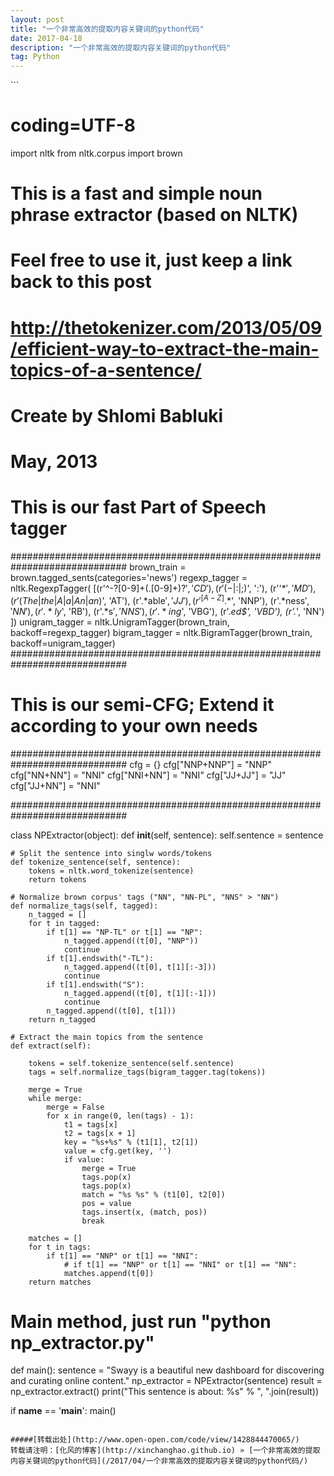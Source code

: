 ```yaml
---
layout: post
title: "一个非常高效的提取内容关键词的python代码"
date: 2017-04-18
description: "一个非常高效的提取内容关键词的python代码"
tag: Python
---
```


﻿```
# coding=UTF-8
import nltk
from nltk.corpus import brown

# This is a fast and simple noun phrase extractor (based on NLTK)
# Feel free to use it, just keep a link back to this post
# http://thetokenizer.com/2013/05/09/efficient-way-to-extract-the-main-topics-of-a-sentence/
# Create by Shlomi Babluki
# May, 2013


# This is our fast Part of Speech tagger
#############################################################################
brown_train = brown.tagged_sents(categories='news')
regexp_tagger = nltk.RegexpTagger(
    [(r'^-?[0-9]+(.[0-9]+)?$', 'CD'),
     (r'(-|:|;)$', ':'),
     (r'\'*$', 'MD'),
     (r'(The|the|A|a|An|an)$', 'AT'),
     (r'.*able$', 'JJ'),
     (r'^[A-Z].*$', 'NNP'),
     (r'.*ness$', 'NN'),
     (r'.*ly$', 'RB'),
     (r'.*s$', 'NNS'),
     (r'.*ing$', 'VBG'),
     (r'.*ed$', 'VBD'),
     (r'.*', 'NN')
     ])
unigram_tagger = nltk.UnigramTagger(brown_train, backoff=regexp_tagger)
bigram_tagger = nltk.BigramTagger(brown_train, backoff=unigram_tagger)
#############################################################################


# This is our semi-CFG; Extend it according to your own needs
#############################################################################
cfg = {}
cfg["NNP+NNP"] = "NNP"
cfg["NN+NN"] = "NNI"
cfg["NNI+NN"] = "NNI"
cfg["JJ+JJ"] = "JJ"
cfg["JJ+NN"] = "NNI"


#############################################################################


class NPExtractor(object):
    def __init__(self, sentence):
        self.sentence = sentence

    # Split the sentence into singlw words/tokens
    def tokenize_sentence(self, sentence):
        tokens = nltk.word_tokenize(sentence)
        return tokens

    # Normalize brown corpus' tags ("NN", "NN-PL", "NNS" > "NN")
    def normalize_tags(self, tagged):
        n_tagged = []
        for t in tagged:
            if t[1] == "NP-TL" or t[1] == "NP":
                n_tagged.append((t[0], "NNP"))
                continue
            if t[1].endswith("-TL"):
                n_tagged.append((t[0], t[1][:-3]))
                continue
            if t[1].endswith("S"):
                n_tagged.append((t[0], t[1][:-1]))
                continue
            n_tagged.append((t[0], t[1]))
        return n_tagged

    # Extract the main topics from the sentence
    def extract(self):

        tokens = self.tokenize_sentence(self.sentence)
        tags = self.normalize_tags(bigram_tagger.tag(tokens))

        merge = True
        while merge:
            merge = False
            for x in range(0, len(tags) - 1):
                t1 = tags[x]
                t2 = tags[x + 1]
                key = "%s+%s" % (t1[1], t2[1])
                value = cfg.get(key, '')
                if value:
                    merge = True
                    tags.pop(x)
                    tags.pop(x)
                    match = "%s %s" % (t1[0], t2[0])
                    pos = value
                    tags.insert(x, (match, pos))
                    break

        matches = []
        for t in tags:
            if t[1] == "NNP" or t[1] == "NNI":
                # if t[1] == "NNP" or t[1] == "NNI" or t[1] == "NN":
                matches.append(t[0])
        return matches


# Main method, just run "python np_extractor.py"
def main():
    sentence = "Swayy is a beautiful new dashboard for discovering and curating online content."
    np_extractor = NPExtractor(sentence)
    result = np_extractor.extract()
    print("This sentence is about: %s" % ", ".join(result))


if __name__ == '__main__':
    main()

```

#####[转载出处](http://www.open-open.com/code/view/1428844470065/)
转载请注明：[化风的博客](http://xinchanghao.github.io) » [一个非常高效的提取内容关键词的python代码](/2017/04/一个非常高效的提取内容关键词的python代码/)  
